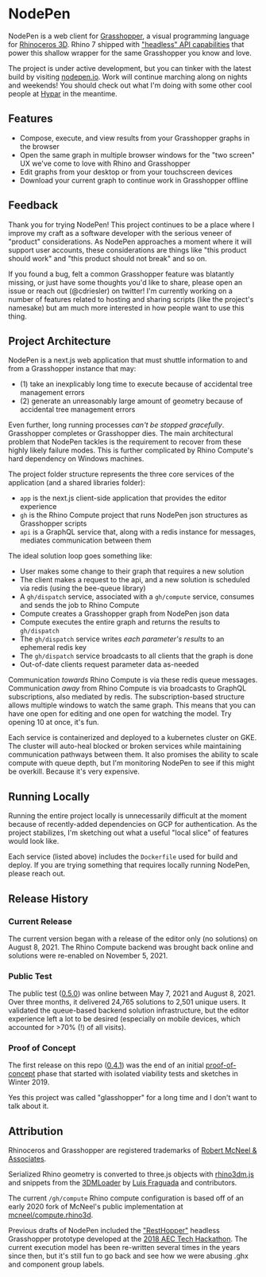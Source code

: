 # NodePen

NodePen is a web client for [Grasshopper](https://www.rhino3d.com/6/new/grasshopper/), a visual programming language for [Rhinoceros 3D](https://www.rhino3d.com/). Rhino 7 shipped with ["headless" API capabilities](https://developer.rhino3d.com/guides/compute/) that power this shallow wrapper for the same Grasshopper you know and love.

The project is under active development, but you can tinker with the latest build by visiting [nodepen.io](http://nodepen.io). Work will continue marching along on nights and weekends! You should check out what I'm doing with some other cool people at [Hypar](https://hypar.io) in the meantime.

## Features

- Compose, execute, and view results from your Grasshopper graphs in the browser
- Open the same graph in multiple browser windows for the "two screen" UX we've come to love with Rhino and Grasshopper
- Edit graphs from your desktop or from your touchscreen devices
- Download your current graph to continue work in Grasshopper offline

## Feedback

Thank you for trying NodePen! This project continues to be a place where I improve my craft as a software developer with the serious veneer of "product" considerations. As NodePen approaches a moment where it will support user accounts, these considerations are things like "this product should work" and "this product should not break" and so on.

If you found a bug, felt a common Grasshopper feature was blatantly missing, or just have some thoughts you'd like to share, please open an issue or reach out (@cdriesler) on twitter! I'm currently working on a number of features related to hosting and sharing scripts (like the project's namesake) but am much more interested in how people want to use this thing.

## Project Architecture

NodePen is a next.js web application that must shuttle information to and from a Grasshopper instance that may:

- (1) take an inexplicably long time to execute because of accidental tree management errors
- (2) generate an unreasonably large amount of geometry because of accidental tree management errors

Even further, long running processes _can't be stopped gracefully_. Grasshopper completes or Grasshopper dies. The main architectural problem that NodePen tackles is the requirement to recover from these highly likely failure modes. This is further complicated by Rhino Compute's hard dependency on Windows machines.

The project folder structure represents the three core services of the application (and a shared libraries folder):

- `app` is the next.js client-side application that provides the editor experience
- `gh` is the Rhino Compute project that runs NodePen json structures as Grasshopper scripts
- `api` is a GraphQL service that, along with a redis instance for messages, mediates communication between them

The ideal solution loop goes something like:

- User makes some change to their graph that requires a new solution
- The client makes a request to the api, and a new solution is scheduled via redis (using the bee-queue library)
- A `gh/dispatch` service, associated with a `gh/compute` service, consumes and sends the job to Rhino Compute
- Compute creates a Grasshopper graph from NodePen json data
- Compute executes the entire graph and returns the results to `gh/dispatch`
- The `gh/dispatch` service writes _each parameter's results_ to an ephemeral redis key
- The `gh/dispatch` service broadcasts to all clients that the graph is done
- Out-of-date clients request parameter data as-needed

Communication _towards_ Rhino Compute is via these redis queue messages. Communication _away_ from Rhino Compute is via broadcasts to GraphQL subscriptions, also mediated by redis. The subscription-based structure allows multiple windows to watch the same graph. This means that you can have one open for editing and one open for watching the model. Try opening 10 at once, it's fun.

Each service is containerized and deployed to a kubernetes cluster on GKE. The cluster will auto-heal blocked or broken services while maintaining communication pathways between them. It also promises the ability to scale compute with queue depth, but I'm monitoring NodePen to see if this might be overkill. Because it's very expensive.

## Running Locally

Running the entire project locally is unnecessarily difficult at the moment because of recently-added dependencies on GCP for authentication. As the project stabilizes, I'm sketching out what a useful "local slice" of features would look like.

Each service (listed above) includes the `Dockerfile` used for build and deploy. If you are trying something that requires locally running NodePen, please reach out.

## Release History

### Current Release

The current version began with a release of the editor only (no solutions) on August 8, 2021. The Rhino Compute backend was brought back online and solutions were re-enabled on November 5, 2021.

### Public Test

The public test ([0.5.0](https://github.com/cdriesler/nodepen/releases/tag/0.5.0)) was online between May 7, 2021 and August 8, 2021. Over three months, it delivered 24,765 solutions to 2,501 unique users. It validated the queue-based backend solution infrastructure, but the editor experience left a lot to be desired (especially on mobile devices, which accounted for >70% (!) of all visits).

### Proof of Concept

The first release on this repo ([0.4.1](https://github.com/cdriesler/nodepen/releases/tag/0.4.1)) was the end of an initial [proof-of-concept](https://twitter.com/cdriesler/status/1216726073473490946?s=20) phase that started with isolated viability tests and sketches in Winter 2019.

Yes this project was called "glasshopper" for a long time and I don't want to talk about it.

## Attribution

Rhinoceros and Grasshopper are registered trademarks of [Robert McNeel & Associates](https://www.rhino3d.com).

Serialized Rhino geometry is converted to three.js objects with [rhino3dm.js](https://www.npmjs.com/package/rhino3dm) and snippets from the [3DMLoader](https://github.com/mrdoob/three.js/blob/dev/examples/js/loaders/3DMLoader.js) by [Luis Fraguada](https://twitter.com/luisfraguada) and contributors.

The current `/gh/compute` Rhino compute configuration is based off of an early 2020 fork of McNeel's public implementation at [mcneel/compute.rhino3d](https://github.com/mcneel/compute.rhino3d).

Previous drafts of NodePen included the ["RestHopper"](https://github.com/RESThopper/resthopper.grasshopper) headless Grasshopper prototype developed at the [2018 AEC Tech Hackathon](http://core.thorntontomasetti.com/aec-tech-2018/aec-tech-2018-hackathon/2018-aec-tech-hackathon-github-repos/). The current execution model has been re-written several times in the years since then, but it's still fun to go back and see how we were abusing .ghx and component group labels.
